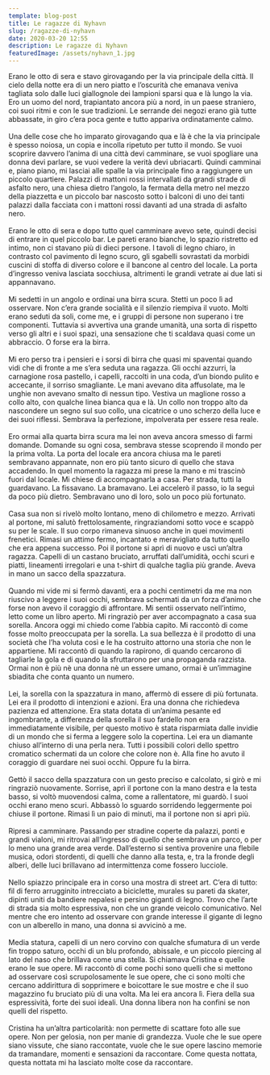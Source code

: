 ```yaml
---
template: blog-post
title: Le ragazze di Nyhavn
slug: /ragazze-di-nyhavn
date: 2020-03-20 12:55
description: Le ragazze di Nyhavn
featuredImage: /assets/nyhavn_1.jpg
---
```

<!--StartFragment-->

Erano le otto di sera e stavo girovagando per la via principale della città. Il cielo della notte era di un nero piatto e l’oscurità che emanava veniva tagliata solo dalle luci giallognole dei lampioni sparsi qua e là lungo la via. Ero un uomo del nord, trapiantato ancora più a nord, in un paese straniero, coi suoi ritmi e con le sue tradizioni. Le serrande dei negozi erano già tutte abbassate, in giro c’era poca gente e tutto appariva ordinatamente calmo.\
\
Una delle cose che ho imparato girovagando qua e là è che la via principale è spesso noiosa, un copia e incolla ripetuto per tutto il mondo. Se vuoi scoprire davvero l’anima di una città devi camminare, se vuoi spogliare una donna devi parlare, se vuoi vedere la verità devi ubriacarti. Quindi camminai e, piano piano, mi lasciai alle spalle la via principale fino a raggiungere un piccolo quartiere. Palazzi di mattoni rossi intervallati da grandi strade di asfalto nero, una chiesa dietro l’angolo, la fermata della metro nel mezzo della piazzetta e un piccolo bar nascosto sotto i balconi di uno dei tanti palazzi dalla facciata con i mattoni rossi davanti ad una strada di asfalto nero.\
\
Erano le otto di sera e dopo tutto quel camminare avevo sete, quindi decisi di entrare in quel piccolo bar. Le pareti erano bianche, lo spazio ristretto ed intimo, non ci stavano più di dieci persone. I tavoli di legno chiaro, in contrasto col pavimento di legno scuro, gli sgabelli sovrastati da morbidi cuscini di stoffa di diverso colore e il bancone al centro del locale. La porta d’ingresso veniva lasciata socchiusa, altrimenti le grandi vetrate ai due lati si appannavano.\
\
Mi sedetti in un angolo e ordinai una birra scura. Stetti un poco lì ad osservare. Non c’era grande socialità e il silenzio riempiva il vuoto. Molti erano seduti da soli, come me, e i gruppi di persone non superano i tre componenti. Tuttavia si avvertiva una grande umanità, una sorta di rispetto verso gli altri e i suoi spazi, una sensazione che ti scaldava quasi come un abbraccio. O forse era la birra.\
\
Mi ero perso tra i pensieri e i sorsi di birra che quasi mi spaventai quando vidi che di fronte a me s’era seduta una ragazza. Gli occhi azzurri, la carnagione rosa pastello, i capelli, raccolti in una coda, d’un biondo pulito e accecante, il sorriso smagliante. Le mani avevano dita affusolate, ma le unghie non avevano smalto di nessun tipo. Vestiva un maglione rosso a collo alto, con qualche linea bianca qua e là. Un collo non troppo alto da nascondere un segno sul suo collo, una cicatrice o uno scherzo della luce e dei suoi riflessi. Sembrava la perfezione, impolverata per essere resa reale.\
\
Ero ormai alla quarta birra scura ma lei non aveva ancora smesso di farmi domande. Domande su ogni cosa, sembrava stesse scoprendo il mondo per la prima volta. La porta del locale era ancora chiusa ma le pareti sembravano appannate, non ero più tanto sicuro di quello che stava accadendo. In quel momento la ragazza mi prese la mano e mi trascinò fuori dal locale. Mi chiese di accompagnarla a casa. Per strada, tutti la guardavano. La fissavano. La bramavano. Lei accelerò il passo, io la seguì da poco più dietro. Sembravano uno di loro, solo un poco più fortunato.\
\
Casa sua non si rivelò molto lontano, meno di chilometro e mezzo. Arrivati al portone, mi salutò frettolosamente, ringraziandomi sotto voce e scappò su per le scale. Il suo corpo rimaneva sinuoso anche in quei movimenti frenetici. Rimasi un attimo fermo, incantato e meravigliato da tutto quello che era appena successo. Poi il portone si aprì di nuovo e uscì un’altra ragazza. Capelli di un castano bruciato, arruffati dall’umidità, occhi scuri e piatti, lineamenti irregolari e una t-shirt di qualche taglia più grande. Aveva in mano un sacco della spazzatura.\
\
Quando mi vide mi si fermò davanti, era a pochi centimetri da me ma non riuscivo a leggere i suoi occhi, sembrava schermati da un forza d’animo che forse non avevo il coraggio di affrontare. Mi sentii osservato nell’intimo, letto come un libro aperto. Mi ringraziò per aver accompagnato a casa sua sorella. Ancora oggi mi chiedo come l’abbia capito. Mi raccontò di come fosse molto preoccupata per la sorella. La sua bellezza è il prodotto di una società che l’ha voluta così e le ha costruito attorno una storia che non le appartiene. Mi raccontò di quando la rapirono, di quando cercarono di tagliarle la gola e di quando la sfruttarono per una propaganda razzista. Ormai non è più nè una donna nè un essere umano, ormai è un’immagine sbiadita che conta quanto un numero.\
\
Lei, la sorella con la spazzatura in mano, affermò di essere di più fortunata. Lei era il prodotto di intenzioni e azioni. Era una donna che richiedeva pazienza ed attenzione. Era stata dotata di un’anima pesante ed ingombrante, a differenza della sorella il suo fardello non era immediatamente visibile, per questo motivo è stata risparmiata dalle invidie di un mondo che si ferma a leggere solo la copertina. Lei era un diamante chiuso all’interno di una perla nera. Tutti i possibili colori dello spettro cromatico schermati da un colore che colore non è. Alla fine ho avuto il coraggio di guardare nei suoi occhi. Oppure fu la birra.\
\
Gettò il sacco della spazzatura con un gesto preciso e calcolato, si girò e mi ringraziò nuovamente. Sorrise, aprì il portone con la mano destra e la testa basso, si voltò muovendosi calma, come a rallentatore, mi guardò. I suoi occhi erano meno scuri. Abbassò lo sguardo sorridendo leggermente poi chiuse il portone. Rimasi lì un paio di minuti, ma il portone non si aprì più.\
\
Ripresi a camminare. Passando per stradine coperte da palazzi, ponti e grandi vialoni, mi ritrovai all’ingresso di quello che sembrava un parco, o per lo meno una grande area verde. Dall’esterno si sentiva provenire una flebile musica, odori stordenti, di quelli che danno alla testa, e, tra la fronde degli alberi, delle luci brillavano ad intermittenza come fossero lucciole.\
\
Nello spiazzo principale era in corso una mostra di street art. C’era di tutto: fil di ferro arrugginito intrecciato a biciclette, murales su pareti da skater, dipinti uniti da bandiere nepalesi e persino giganti di legno. Trovo che l’arte di strada sia molto espressiva, non che un grande veicolo comunicativo. Nel mentre che ero intento ad osservare con grande interesse il gigante di legno con un alberello in mano, una donna si avvicinò a me.\
\
Media statura, capelli di un nero corvino con qualche sfumatura di un verde fin troppo saturo, occhi di un blu profondo, abissale, e un piccolo piercing al lato del naso che brillava come una stella. Si chiamava Cristina e quelle erano le sue opere. Mi raccontò di come pochi sono quelli che si mettono ad osservare così scrupolosamente le sue opere, che ci sono molti che cercano addirittura di sopprimere e boicottare le sue mostre e che il suo magazzino fu bruciato più di una volta. Ma lei era ancora lì. Fiera della sua espressività, forte dei suoi ideali. Una donna libera non ha confini se non quelli del rispetto.\
\
Cristina ha un’altra particolarità: non permette di scattare foto alle sue opere. Non per gelosia, non per manie di grandezza. Vuole che le sue opere siano vissute, che siano raccontate, vuole che le sue opere lascino memorie da tramandare, momenti e sensazioni da raccontare. Come questa nottata, questa nottata mi ha lasciato molte cose da raccontare.

<!--EndFragment-->